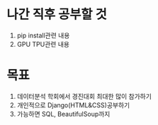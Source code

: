# 나간 직후 공부할 것
1. pip install관련 내용 
2. GPU TPU관련 내용

# 목표
1. 데이터분석 학회에서 경진대회 최대한 많이 참가하기
2. 개인적으로 Django(HTML&CSS)공부하기
3. 가능하면 SQL, BeautifulSoup까지 
